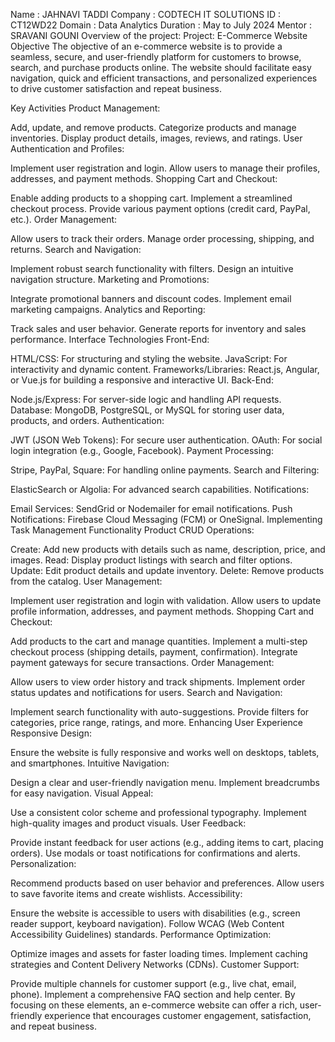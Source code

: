 Name : JAHNAVI TADDI
Company : CODTECH IT SOLUTIONS
ID : CT12WD22
Domain : Data Analytics
Duration : May to July 2024
Mentor : SRAVANI GOUNI
Overview of the project:
Project: E-Commerce Website
Objective
The objective of an e-commerce website is to provide a seamless, secure, and user-friendly platform for customers to browse, search, and purchase products online. The website should facilitate easy navigation, quick and efficient transactions, and personalized experiences to drive customer satisfaction and repeat business.

Key Activities
Product Management:

Add, update, and remove products.
Categorize products and manage inventories.
Display product details, images, reviews, and ratings.
User Authentication and Profiles:

Implement user registration and login.
Allow users to manage their profiles, addresses, and payment methods.
Shopping Cart and Checkout:

Enable adding products to a shopping cart.
Implement a streamlined checkout process.
Provide various payment options (credit card, PayPal, etc.).
Order Management:

Allow users to track their orders.
Manage order processing, shipping, and returns.
Search and Navigation:

Implement robust search functionality with filters.
Design an intuitive navigation structure.
Marketing and Promotions:

Integrate promotional banners and discount codes.
Implement email marketing campaigns.
Analytics and Reporting:

Track sales and user behavior.
Generate reports for inventory and sales performance.
Interface Technologies
Front-End:

HTML/CSS: For structuring and styling the website.
JavaScript: For interactivity and dynamic content.
Frameworks/Libraries: React.js, Angular, or Vue.js for building a responsive and interactive UI.
Back-End:

Node.js/Express: For server-side logic and handling API requests.
Database: MongoDB, PostgreSQL, or MySQL for storing user data, products, and orders.
Authentication:

JWT (JSON Web Tokens): For secure user authentication.
OAuth: For social login integration (e.g., Google, Facebook).
Payment Processing:

Stripe, PayPal, Square: For handling online payments.
Search and Filtering:

ElasticSearch or Algolia: For advanced search capabilities.
Notifications:

Email Services: SendGrid or Nodemailer for email notifications.
Push Notifications: Firebase Cloud Messaging (FCM) or OneSignal.
Implementing Task Management Functionality
Product CRUD Operations:

Create: Add new products with details such as name, description, price, and images.
Read: Display product listings with search and filter options.
Update: Edit product details and update inventory.
Delete: Remove products from the catalog.
User Management:

Implement user registration and login with validation.
Allow users to update profile information, addresses, and payment methods.
Shopping Cart and Checkout:

Add products to the cart and manage quantities.
Implement a multi-step checkout process (shipping details, payment, confirmation).
Integrate payment gateways for secure transactions.
Order Management:

Allow users to view order history and track shipments.
Implement order status updates and notifications for users.
Search and Navigation:

Implement search functionality with auto-suggestions.
Provide filters for categories, price range, ratings, and more.
Enhancing User Experience
Responsive Design:

Ensure the website is fully responsive and works well on desktops, tablets, and smartphones.
Intuitive Navigation:

Design a clear and user-friendly navigation menu.
Implement breadcrumbs for easy navigation.
Visual Appeal:

Use a consistent color scheme and professional typography.
Implement high-quality images and product visuals.
User Feedback:

Provide instant feedback for user actions (e.g., adding items to cart, placing orders).
Use modals or toast notifications for confirmations and alerts.
Personalization:

Recommend products based on user behavior and preferences.
Allow users to save favorite items and create wishlists.
Accessibility:

Ensure the website is accessible to users with disabilities (e.g., screen reader support, keyboard navigation).
Follow WCAG (Web Content Accessibility Guidelines) standards.
Performance Optimization:

Optimize images and assets for faster loading times.
Implement caching strategies and Content Delivery Networks (CDNs).
Customer Support:

Provide multiple channels for customer support (e.g., live chat, email, phone).
Implement a comprehensive FAQ section and help center.
By focusing on these elements, an e-commerce website can offer a rich, user-friendly experience that encourages customer engagement, satisfaction, and repeat business.
